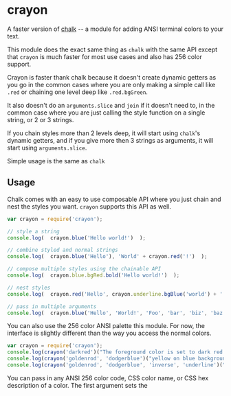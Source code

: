 crayon
=====

A faster version of [chalk](https://github.com/sindresorhus/chalk) -- a module for adding ANSI terminal colors to your text.

This module does the exact same thing as `chalk` with the same API except
that `crayon` is much faster for most use cases and also has 256 color 
support.

Crayon is faster thank chalk because it doesn't create dynamic getters as you 
go in the common cases where you are only making a simple call like `.red` or 
chaining one level deep like `.red.bgGreen`.

It also doesn't do an `arguments.slice` and `join` if it doesn't need to, 
in the common case where you are just calling the style function on a 
single string, or 2 or 3 strings.

If you chain styles more than 2 levels deep, it will start using `chalk`'s 
dynamic getters, and if you give more then 3 strings as arguments, it
will start using `arguments.slice`.

Simple usage is the same as `chalk`

## Usage

Chalk comes with an easy to use composable API where you just chain and nest the styles you want. `crayon` supports this API as well.

```js
var crayon = require('crayon');

// style a string
console.log(  crayon.blue('Hello world!')  );

// combine styled and normal strings
console.log(  crayon.blue('Hello'), 'World' + crayon.red('!')  );

// compose multiple styles using the chainable API
console.log(  crayon.blue.bgRed.bold('Hello world!')  );

// nest styles
console.log(  crayon.red('Hello', crayon.underline.bgBlue('world') + '!')  );

// pass in multiple arguments
console.log(  crayon.blue('Hello', 'World!', 'Foo', 'bar', 'biz', 'baz')  );
```

You can also use the 256 color ANSI palette this module. For now, the 
interface is slightly different than the way you access the normal colors. 

```js
var crayon = require('crayon');
console.log(crayon('darkred')("The foreground color is set to dark red here"));
console.log(crayon('goldenrod', 'dodgerblue')("yellow on blue background"));
console.log(crayon('goldenrod', 'dodgerblue', 'inverse', 'underline')("inverted and underlined"));


```

You can pass in any ANSI 256 color code, CSS color name, or CSS hex description of a color. The first argument sets the 



